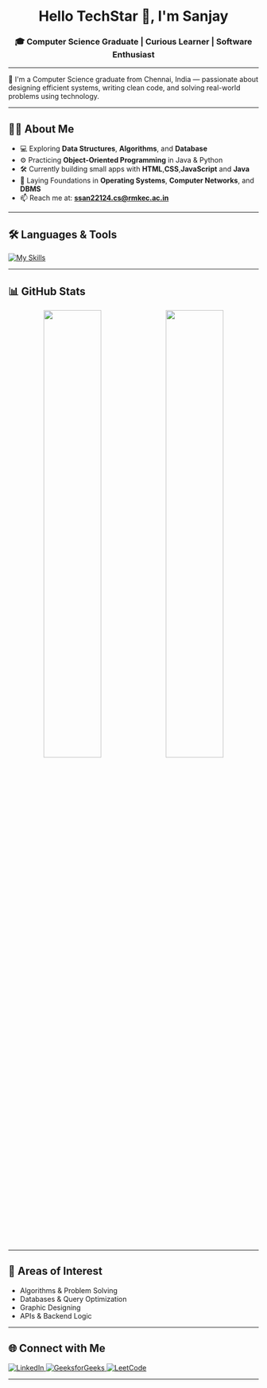 <!-- README.md -->

<h1 align="center">Hello TechStar 👋, I'm Sanjay</h1>
<h3 align="center">🎓 Computer Science Graduate | Curious Learner | Software Enthusiast</h3>

---

🚀 I'm a Computer Science graduate from Chennai, India — passionate about designing efficient systems, writing clean code, and solving real-world problems using technology.

---

## 👨‍💻 About Me

- 💻 Exploring **Data Structures**, **Algorithms**, and **Database**
- ⚙️ Practicing **Object-Oriented Programming** in Java & Python
- 🛠 Currently building small apps with **HTML**,**CSS**,**JavaScript** and **Java** 
- 🧪 Laying Foundations in  **Operating Systems**, **Computer Networks**, and **DBMS**
- 📫 Reach me at: **ssan22124.cs@rmkec.ac.in**

---

## 🛠️ Languages & Tools

[![My Skills](https://skillicons.dev/icons?i=html,css,js,java,mysql,vscode,idea,figma,postman,git)](https://skillicons.dev)

---

## 📊 GitHub Stats

<p align="center">
  <img src="https://github-readme-stats.vercel.app/api?username=s-sanjay&show_icons=true&theme=tokyonight" width="48%" />
  <img src="https://github-readme-streak-stats.herokuapp.com/?user=s-sanjay&theme=tokyonight" width="48%" />
</p>

---

## 🎯 Areas of Interest

- Algorithms & Problem Solving  
- Databases & Query Optimization
- Graphic Designing 
- APIs & Backend Logic  

---

## 🌐 Connect with Me
<a href="[https://linkedin.com/in/your-profile](https://www.linkedin.com/in/sanjay-s-939895263/)" target="_blank">
  <img src="https://img.icons8.com/color/24/linkedin.png" alt="LinkedIn" />
</a>
<a href="https://auth.geeksforgeeks.org/user/your-gfg-username/profile" target="_blank">
  <img src="https://img.icons8.com/color/24/GeeksforGeeks.png" alt="GeeksforGeeks" />
</a>
<a href="https://leetcode.com/your-leetcode-username" target="_blank">
  <img src="https://img.icons8.com/external-tal-revivo-color-tal-revivo/24/external-level-up-your-coding-skills-and-quickly-land-a-job-logo-color-tal-revivo.png" alt="LeetCode" />
</a>


---

